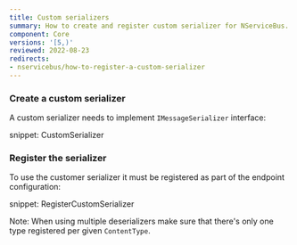 ```yaml
---
title: Custom serializers
summary: How to create and register custom serializer for NServiceBus.
component: Core
versions: '[5,)'
reviewed: 2022-08-23
redirects:
- nservicebus/how-to-register-a-custom-serializer
---
```



### Create a custom serializer

A custom serializer needs to implement `IMessageSerializer` interface:

snippet: CustomSerializer


### Register the serializer

To use the customer serializer it must be registered as part of the endpoint configuration:

snippet: RegisterCustomSerializer

Note: When using multiple deserializers make sure that there's only one type registered per given `ContentType`.

